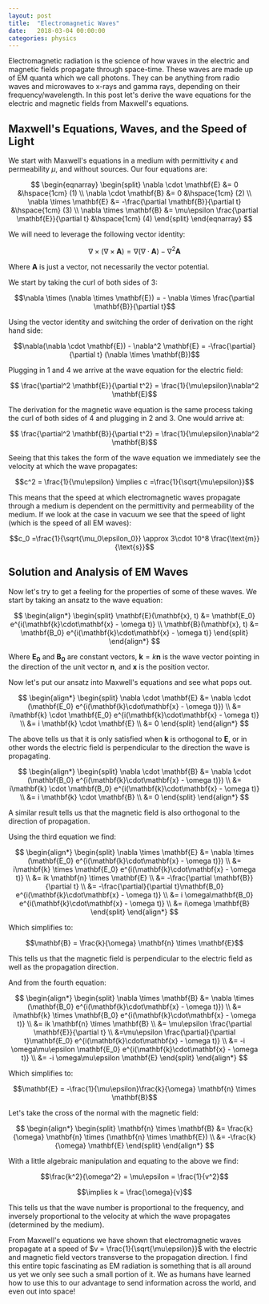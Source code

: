 ```yaml
---
layout: post
title:  "Electromagnetic Waves"
date:   2018-03-04 00:00:00
categories: physics
---
```


Electromagnetic radiation is the science of how waves in the electric and magnetic fields propagate through space-time. These waves are made up of EM quanta which we call photons. They can be anything from radio waves and microwaves to x-rays and gamma rays, depending on their frequency/wavelength. In this post let's derive the wave equations for the electric and magnetic fields from Maxwell's equations.

## Maxwell's Equations, Waves, and the Speed of Light

We start with Maxwell's equations in a medium with permittivity $\epsilon$ and permeability $\mu$, and without sources. Our four equations are:

$$
\begin{eqnarray}
\begin{split}
	\nabla \cdot \mathbf{E} &= 0 &\hspace{1cm} (1) \\
	\nabla \cdot \mathbf{B} &= 0 &\hspace{1cm} (2) \\
	\nabla \times \mathbf{E} &= -\frac{\partial \mathbf{B}}{\partial t} &\hspace{1cm} (3) \\
	\nabla \times \mathbf{B} &= \mu\epsilon \frac{\partial \mathbf{E}}{\partial t} &\hspace{1cm} (4)
\end{split}
\end{eqnarray}
$$

We will need to leverage the following vector identity:

$$\nabla \times (\nabla \times \mathbf{A}) = \nabla(\nabla \cdot \mathbf{A}) - \nabla^2 \mathbf{A}$$

Where $\mathbf{A}$ is just a vector, not necessarily the vector potential.

We start by taking the curl of both sides of 3:

$$\nabla \times (\nabla \times \mathbf{E}) = - \nabla \times \frac{\partial \mathbf{B}}{\partial t}$$

Using the vector identity and switching the order of derivation on the right hand side:

$$\nabla(\nabla \cdot \mathbf{E}) - \nabla^2 \mathbf{E} = -\frac{\partial}{\partial t} (\nabla \times \mathbf{B})$$

Plugging in 1 and 4 we arrive at the wave equation for the electric field:

$$ \frac{\partial^2 \mathbf{E}}{\partial t^2} = \frac{1}{\mu\epsilon}\nabla^2 \mathbf{E}$$

The derivation for the magnetic wave equation is the same process taking the curl of both sides of 4 and plugging in 2 and 3. One would arrive at:

$$ \frac{\partial^2 \mathbf{B}}{\partial t^2} = \frac{1}{\mu\epsilon}\nabla^2 \mathbf{B}$$

Seeing that this takes the form of the wave equation we immediately see the velocity at which the wave propagates:

$$c^2 = \frac{1}{\mu\epsilon} \implies c =\frac{1}{\sqrt{\mu\epsilon}}$$

This means that the speed at which electromagnetic waves propagate through a medium is dependent on the permittivity and permeability of the medium. If we look at the case in vacuum we see that the speed of light (which is the speed of all EM waves):

$$c_0 =\frac{1}{\sqrt{\mu_0\epsilon_0}} \approx 3\cdot 10^8 \frac{\text{m}}{\text{s}}$$

## Solution and Analysis of EM Waves

Now let's try to get a feeling for the properties of some of these waves. We start by taking an ansatz to the wave equation:

$$
\begin{align*}
\begin{split}
	\mathbf{E}(\mathbf{x}, t) &= \mathbf{E_0} e^{i(\mathbf{k}\cdot\mathbf{x} - \omega t)} \\
	\mathbf{B}(\mathbf{x}, t) &= \mathbf{B_0} e^{i(\mathbf{k}\cdot\mathbf{x} - \omega t)}
	\end{split}
\end{align*}
$$

Where $\mathbf{E_0}$ and $\mathbf{B_0}$ are constant vectors, $\mathbf{k} = k\mathbf{n}$ is the wave vector pointing in the direction of the unit vector $\mathbf{n}$, and $\mathbf{x}$ is the position vector.

Now let's put our ansatz into Maxwell's equations and see what pops out.

$$
\begin{align*}
\begin{split}
	\nabla \cdot \mathbf{E} &= \nabla \cdot (\mathbf{E_0} e^{i(\mathbf{k}\cdot\mathbf{x} - \omega t)}) \\
	&= i\mathbf{k} \cdot \mathbf{E_0} e^{i(\mathbf{k}\cdot\mathbf{x} - \omega t)} \\
	&= i \mathbf{k} \cdot \mathbf{E} \\
	&= 0
\end{split}
\end{align*}
$$

The above tells us that it is only satisfied when $\mathbf{k}$ is orthogonal to $\mathbf{E}$, or in other words the electric field is perpendicular to the direction the wave is propagating.

$$
\begin{align*}
\begin{split}
	\nabla \cdot \mathbf{B} &= \nabla \cdot (\mathbf{B_0} e^{i(\mathbf{k}\cdot\mathbf{x} - \omega t)}) \\
	&= i\mathbf{k} \cdot \mathbf{B_0} e^{i(\mathbf{k}\cdot\mathbf{x} - \omega t)} \\
	&= i \mathbf{k} \cdot \mathbf{B} \\
	&= 0
\end{split}
\end{align*}
$$

A similar result tells us that the magnetic field is also orthogonal to the direction of propagation.

Using the third equation we find:

$$
\begin{align*}
\begin{split}
	\nabla \times \mathbf{E} &= \nabla \times (\mathbf{E_0} e^{i(\mathbf{k}\cdot\mathbf{x} - \omega t)}) \\
	&= i\mathbf{k} \times \mathbf{E_0} e^{i(\mathbf{k}\cdot\mathbf{x} - \omega t)} \\
	&= ik \mathbf{n} \times \mathbf{E} \\
	&= -\frac{\partial \mathbf{B}}{\partial t} \\
	&= -\frac{\partial}{\partial t}\mathbf{B_0} e^{i(\mathbf{k}\cdot\mathbf{x} - \omega t)} \\
	&= i \omega\mathbf{B_0} e^{i(\mathbf{k}\cdot\mathbf{x} - \omega t)} \\
	&= i\omega \mathbf{B}
\end{split}
\end{align*}
$$

Which simplifies to:

$$\mathbf{B} = \frac{k}{\omega} \mathbf{n} \times \mathbf{E}$$

This tells us that the magnetic field is perpendicular to the electric field as well as the propagation direction.

And from the fourth equation:

$$
\begin{align*}
\begin{split}
	\nabla \times \mathbf{B} &= \nabla \times (\mathbf{B_0} e^{i(\mathbf{k}\cdot\mathbf{x} - \omega t)}) \\
	&= i\mathbf{k} \times \mathbf{B_0} e^{i(\mathbf{k}\cdot\mathbf{x} - \omega t)} \\
	&= ik \mathbf{n} \times \mathbf{B} \\
	&= \mu\epsilon \frac{\partial \mathbf{E}}{\partial t} \\
	&=\mu\epsilon \frac{\partial}{\partial t}\mathbf{E_0} e^{i(\mathbf{k}\cdot\mathbf{x} - \omega t)} \\
	&= -i \omega\mu\epsilon \mathbf{E_0} e^{i(\mathbf{k}\cdot\mathbf{x} - \omega t)} \\
	&= -i \omega\mu\epsilon \mathbf{E}
\end{split}
\end{align*}
$$

Which simplifies to:

$$\mathbf{E} = -\frac{1}{\mu\epsilon}\frac{k}{\omega} \mathbf{n} \times \mathbf{B}$$

Let's take the cross of the normal with the magnetic field:

$$
\begin{align*}
\begin{split}
	\mathbf{n} \times \mathbf{B} &= \frac{k}{\omega} \mathbf{n} \times (\mathbf{n} \times \mathbf{E}) \\
	&= -\frac{k}{\omega} \mathbf{E}
\end{split}
\end{align*}
$$

With a little algebraic manipulation and equating to the above we find:

$$\frac{k^2}{\omega^2} = \mu\epsilon = \frac{1}{v^2}$$

$$\implies k = \frac{\omega}{v}$$

This tells us that the wave number is proportional to the frequency, and inversely proportional to the velocity at which the wave propagates (determined by the medium).

From Maxwell's equations we have shown that electromagnetic waves propagate at a speed of $v = \frac{1}{\sqrt{\mu\epsilon}}$ with the electric and magnetic field vectors transverse to the propagation direction. I find this entire topic fascinating as EM radiation is something that is all around us yet we only see such a small portion of it. We as humans have learned how to use this to our advantage to send information across the world, and even out into space!
